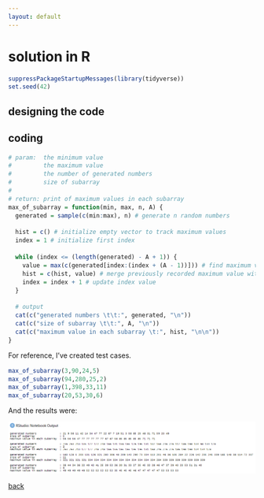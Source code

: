 ```yaml
---
layout: default
---
```


# solution in R

```r
suppressPackageStartupMessages(library(tidyverse))
set.seed(42)
```

## designing the code

## coding

```r
# param:  the minimum value
#         the maximum value
#         the number of generated numbers
#         size of subarray
#
# return: print of maximum values in each subarray
max_of_subarray = function(min, max, n, A) {
  generated = sample(c(min:max), n) # generate n random numbers
  
  hist = c() # initialize empty vector to track maximum values
  index = 1 # initialize first index
  
  while (index <= (length(generated) - A + 1)) {
    value = max(c(generated[index:(index + (A - 1))])) # find maximum value in subarray
    hist = c(hist, value) # merge previously recorded maximum value with a new one
    index = index + 1 # update index value
  }
  
  # output
  cat(c("generated numbers \t\t:", generated, "\n"))
  cat(c("size of subarray \t\t:", A, "\n"))
  cat(c("maximum value in each subarray \t:", hist, "\n\n"))
}
```

For reference, I’ve created test cases.

```r
max_of_subarray(3,90,24,5)
max_of_subarray(94,280,25,2)
max_of_subarray(1,398,33,11)
max_of_subarray(20,53,30,6)
```

And the results were:

![](images/plot1.PNG)

[back](./challenge.md)
